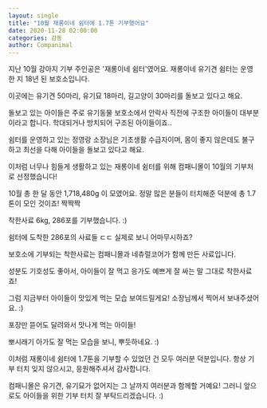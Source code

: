 ```yaml
---
layout: single
title: "10월 재롱이네 쉼터에 1.7톤 기부했어요"
date: 2020-11-28 02:00:00
categories: 감동
author: Companimal
---
```


지난 10월 강아지 기부 주인공은 '재롱이네 쉼터'였어요. 재롱이네 유기견 쉼터는 운영한 지 18년 된 보호소입니다.

이곳에는 유기견 50마리, 유기묘 18마리, 길고양이 30마리를 돌보고 있다고 해요.

돌보고 있는 아이들은 주로 유기동물 보호소에서 안락사 직전에 구조한 아이들이 대부분이라고 합니다. 학대되거나 방치되어 구조된 아이들이죠..

쉼터를 운영하고 있는 정영랑 소장님은 기초생활 수급자이며, 몸이 좋지 않은데도 불구하고 최선을 다해 아이들을 돌보고 있다고 해요.

이처럼 너무나 힘들게 생활하고 있는 재롱이네 쉼터를 위해 컴패니몰이 10월의 기부처로 선정했습니다!

10월 총 한 달 동안 1,718,480g 이 모였어요. 정말 많은 분들이 터치해준 덕분에 총 1.7톤이 모인 것이죠! 짝짝짝

착한사료 6kg, 286포를 기부했습니다. :)

쉼터에 도착한 286포의 사료들 ㄷㄷ 실제로 보니 어마무시하죠?

보호소에 기부되는 착한사료는 컴패니몰과 네츄럴코어가 함께 만든 사료입니다.

성분도 기호성도 좋아서, 아이들이 잘 먹고 응가도 예쁘게 잘 싸는 말 그대로 착한사료죠!

그럼 지금부터 아이들이 맛있게 먹는 모습 보여드릴게요! 소장님께서 찍어서 보내주셨어요. :)

포장만 뜯어도 달려와서 맛나게 먹는 아이들!

뽀시래기 아가도 잘 먹는 모습을 보니, 뿌듯하네요. :)

이처럼 재롱이네 쉼터에 1.7톤을 기부할 수 있었던 건 모두 여러분 덕분입니다. 항상 기부 터치 잊지 않으시고, 응원해주셔서 감사합니다.

컴패니몰은 유기견, 유기묘가 없어지는 그 날까지 여러분과 함께할 거예요! 그러니 앞으로도 아이들을 위한 기부 터치 잘 부탁드리겠습니다. :)
